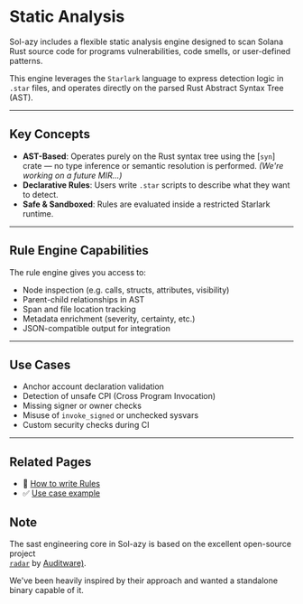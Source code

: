 # Static Analysis

Sol-azy includes a flexible static analysis engine designed to scan Solana Rust source code for programs vulnerabilities, code smells, or user-defined patterns.

This engine leverages the `Starlark` language to express detection logic in `.star` files, and operates directly on the parsed Rust Abstract Syntax Tree (AST).

---

## Key Concepts

- **AST-Based**: Operates purely on the Rust syntax tree using the [`syn`] crate — no type inference or semantic resolution is performed. _(We're working on a future MIR...)_
- **Declarative Rules**: Users write `.star` scripts to describe what they want to detect.
- **Safe & Sandboxed**: Rules are evaluated inside a restricted Starlark runtime.

---

## Rule Engine Capabilities

The rule engine gives you access to:

- Node inspection (e.g. calls, structs, attributes, visibility)
- Parent-child relationships in AST
- Span and file location tracking
- Metadata enrichment (severity, certainty, etc.)
- JSON-compatible output for integration

---

## Use Cases

- Anchor account declaration validation
- Detection of unsafe CPI (Cross Program Invocation)
- Missing signer or owner checks
- Misuse of `invoke_signed` or unchecked sysvars
- Custom security checks during CI

---

## Related Pages

- 📘 [How to write Rules](rules/format.md)
- ✅ [Use case example](rules/example.md) 

## Note

The sast engineering core in Sol-azy is based on the excellent open-source project  
[`radar`](https://github.com/Auditware/radar) by [Auditware)](https://github.com/Auditware).

We've been heavily inspired by their approach and wanted a standalone binary capable of it.